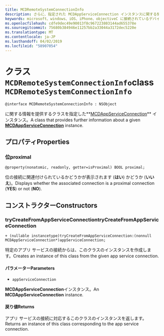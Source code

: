 ```yaml
---
title: MCDRemoteSystemConnectionInfo
description: さらに、指定された MCDAppServiceConnection インスタンスに関する情報を提供するクラスです。
keywords: microsoft、windows、iOS、iPhone、objectiveC に接続されているデバイス、プロジェクトのローマ
ms.openlocfilehash: cdfe9dec49e90013f8c967223803144ad655378e
ms.sourcegitcommit: 75680b384946e11257bb2a33044a3172dec5220e
ms.translationtype: MT
ms.contentlocale: ja-JP
ms.lasthandoff: 04/02/2019
ms.locfileid: "58907054"
---
```

# <a name="class-mcdremotesystemconnectioninfo"></a><span data-ttu-id="5d67b-104">クラス `MCDRemoteSystemConnectionInfo`</span><span class="sxs-lookup"><span data-stu-id="5d67b-104">class `MCDRemoteSystemConnectionInfo`</span></span> 

```
@interface MCDRemoteSystemConnectionInfo : NSObject
```  

<span data-ttu-id="5d67b-105">に関する情報を提供するクラスを指定した**[MCDAppServiceConnection](MCDAppServiceConnection.md)** インスタンス。</span><span class="sxs-lookup"><span data-stu-id="5d67b-105">A class that provides further information about a given **[MCDAppServiceConnection](MCDAppServiceConnection.md)** instance.</span></span>

## <a name="properties"></a><span data-ttu-id="5d67b-106">プロパティ</span><span class="sxs-lookup"><span data-stu-id="5d67b-106">Properties</span></span>

### <a name="proximal"></a><span data-ttu-id="5d67b-107">位</span><span class="sxs-lookup"><span data-stu-id="5d67b-107">proximal</span></span>
`@property(nonatomic, readonly, getter=isProximal) BOOL proximal;`

<span data-ttu-id="5d67b-108">位の接続に関連付けられているかどうかが表示されます (**はい**) かどうか (**いいえ**)。</span><span class="sxs-lookup"><span data-stu-id="5d67b-108">Displays whether the associated connection is a proximal connection (**YES**) or not (**NO**).</span></span>

## <a name="constructors"></a><span data-ttu-id="5d67b-109">コンストラクター</span><span class="sxs-lookup"><span data-stu-id="5d67b-109">Constructors</span></span>

### <a name="trycreatefromappserviceconnection"></a><span data-ttu-id="5d67b-110">tryCreateFromAppServiceConnection</span><span class="sxs-lookup"><span data-stu-id="5d67b-110">tryCreateFromAppServiceConnection</span></span>
`+ (nullable instancetype)tryCreateFromAppServiceConnection:(nonnull MCDAppServiceConnection*)appServiceConnection;`

<span data-ttu-id="5d67b-111">特定のアプリ サービスの接続からは、このクラスのインスタンスを作成します。</span><span class="sxs-lookup"><span data-stu-id="5d67b-111">Creates an instance of this class from the given app service connection.</span></span>

#### <a name="parameters"></a><span data-ttu-id="5d67b-112">パラメーター</span><span class="sxs-lookup"><span data-stu-id="5d67b-112">Parameters</span></span>
* `appServiceConnection` 

<span data-ttu-id="5d67b-113">**MCDAppServiceConnection**インスタンス。</span><span class="sxs-lookup"><span data-stu-id="5d67b-113">An **MCDAppServiceConnection** instance.</span></span>

#### <a name="returns"></a><span data-ttu-id="5d67b-114">戻り値</span><span class="sxs-lookup"><span data-stu-id="5d67b-114">Returns</span></span>
<span data-ttu-id="5d67b-115">アプリ サービスの接続に対応するこのクラスのインスタンスを返します。</span><span class="sxs-lookup"><span data-stu-id="5d67b-115">Returns an instance of this class corresponding to the app service connection.</span></span>